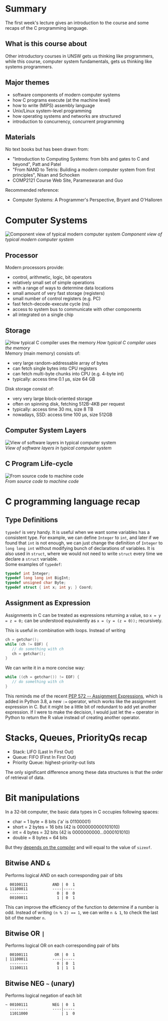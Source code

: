 # Summary
The first week's lecture gives an introduction to the course and some recaps of the C programming language.

## What is this course about
Other introductory courses in UNSW gets us thinking like programmers, while this course, computer system fundamentals, gets us thinking like systems programmers. 

## Major themes 
- software components of modern computer systems  
- how C programs execute (at the machine level)  
- how to write (MIPS) assembly language  
- Unix/Linux system-level programming  
- how operating systems and networks are structured  
- introduction to concurrency, concurrent programming  

## Materials
No text books but has been drawn from:
- "Introduction to Computing Systems: 
  from bits and gates to C and beyond", 
  Patt and Patel
- "From NAND to Tetris: 
  Building a modern computer system from first principles", 
  Nisan and Schocken
- COMP2121 Course Web Site, Parameswaran and Guo

Recommended reference:
- Computer Systems:
  A Programmer's Perspective, 
  Bryant and O'Halloren

# Computer Systems
![Component view of typical modern computer system](https://www.cse.unsw.edu.au/~cs1521/19T2/lectures/week01/Pics/system/components.png)
*Component view of typical modern computer system*

## Processor
Modern processors provide:
- control, arithmetic, logic, bit operators   
- relatively small set of simple operations  
- with a range of ways to determine data locations  
- small amount of very fast storage (registers)  
- small number of control registers (e.g. PC)  
- fast fetch-decode-execute cycle (ns)  
- access to system bus to communicate with other components  
- all integrated on a single chip  

## Storage
![How typical C compiler uses the memory](https://www.cse.unsw.edu.au/~cs1521/19T2/lectures/week01/Pics/memory/regions.png)
*How typical C compiler uses the memory*  
Memory (main memory) consists of:
- very large random-addressable array of bytes  
- can fetch single bytes into CPU registers  
- can fetch multi-byte chunks into CPU (e.g. 4-byte int)  
- typically: access time 0.1 µs, size 64 GB  

Disk storage consist of:
- very very large block-oriented storage  
- often on spinning disk, fetching 512B-4KB per request  
- typically: access time 30 ms, size 8 TB  
- nowadays, SSD: access time 100 µs, size 512GB  

## Computer System Layers
![View of software layers in typical computer system](https://www.cse.unsw.edu.au/~cs1521/19T2/lectures/week01/Pics/system/layers.png)  
*View of software layers in typical computer system*  


## C Program Life-cycle
![From source code to machine code](https://www.cse.unsw.edu.au/~cs1521/19T2/lectures/week01/Pics/compile/compilation.png)  
*From source code to machine code* 

# C programming language recap

## Type Definitions
`typedef` is very handy. It is useful when we want some variables has a consistent type. For example, we can define `Integer` to `int`, and later if we found that `int` is not enough, we can just change the definition of `Integer` to `long long int` without modifying bunch of declarations of variables. It is also used in `struct`, where we would not need to write `struct` every time we declare a `struct` variable.  
Some examples of `typedef`:
```C
typedef int Integer;
typedef long long int BigInt;
typedef unsigned char Byte;
typedef struct { int x; int y; } Coord;
```

## Assignment as Expression
Assignments in C can be treated as expressions returning a value, so `x = y = z = 0;` can be understood equivalently as `x = (y = (z = 0));` recursively.  

This is useful in combination with loops. Instead of writing 
```C
ch = getchar();
while (ch != EOF) {
   // do something with ch
   ch = getchar();
}
```
We can write it in a more concise way:
```C
while ((ch = getchar()) != EOF) {
   // do something with ch
}
```
This reminds me of the recent [PEP 572 -- Assignment Expressions](https://www.python.org/dev/peps/pep-0572/), which is added in Python 3.8, a new `:=` operator, which works like the assignment expression in C. But it might be a little bit of redundant to add yet another expression. If I were to make the decision, I would just let the `=` operator in Python to return the R value instead of creating another operator.

# Stacks, Queues, PriorityQs recap
- Stack: LIFO (Last In First Out)
- Queue: FIFO (First In First Out)
- Priority Queue: highest-priority-out lists  

The only significant difference among these data structures is that the order of retrieval of data.   

# Bit manipulations
In a 32-bit computer, the basic data types in C occupies following spaces:
- char = 1 byte = 8 bits    ('a' is 01100001)  
- short = 2 bytes = 16 bits    (42 is 0000000000101010)  
- int = 4 bytes = 32 bits    (42 is 0000000000...0000101010)  
- double = 8 bytes = 64 bits  

But they [depends on the compiler](https://stackoverflow.com/a/11438838/9494810) and will equal to the value of `sizeof`.

## Bitwise AND `&`
Performs logical AND on each corresponding pair of bits
```
  00100111           AND | 0  1  
& 11100011           ----|-----  
  --------             0 | 0  0  
  00100011             1 | 0  1  
```
This can improve the efficiency of the function to determine if a number is odd. Instead of writing `(n % 2) == 1`, we can write `n & 1`, to check the last bit of the number `n`.  

## Bitwise OR `|`
Performs logical OR on each corresponding pair of bits
```
  00100111            OR | 0  1
| 11100011           ----|-----
  --------             0 | 0  1
  11100111             1 | 1  1
```

## Bitwise NEG `~` (unary)
Performs logical negation of each bit
```
~ 00100111           NEG | 0  1
  --------           ----|-----
  11011000               | 1  0
```


